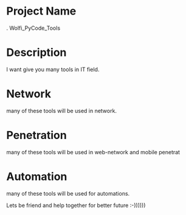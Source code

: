 # Project Name
  . Wolfi_PyCode_Tools
# Description 
I want give you many tools in IT field.

# Network
many of these tools will be used in network.

# Penetration
many of these tools will be used in web-network and mobile penetrat

# Automation
many of these tools will be used for automations.

Lets be friend and help together for better future :-))))))

